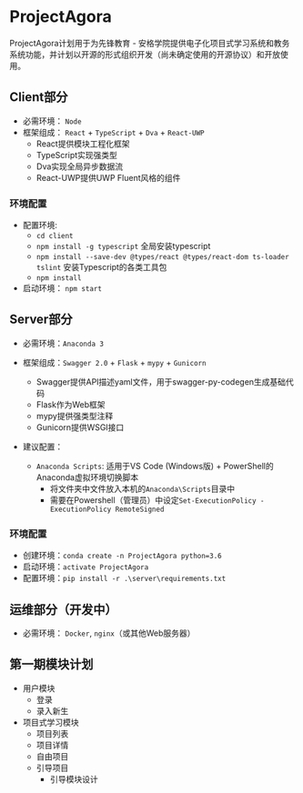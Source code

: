 # ProjectAgora

ProjectAgora计划用于为先锋教育 - 安格学院提供电子化项目式学习系统和教务系统功能，并计划以开源的形式组织开发（尚未确定使用的开源协议）和开放使用。


## Client部分

- 必需环境： `Node`
- 框架组成： `React` + `TypeScript` + `Dva` + `React-UWP`
    - React提供模块工程化框架
    - TypeScript实现强类型
    - Dva实现全局异步数据流
    - React-UWP提供UWP Fluent风格的组件

### 环境配置
- 配置环境: 
    - `cd client` 
    - `npm install -g typescript` 全局安装typescript
    - `npm install --save-dev @types/react @types/react-dom ts-loader tslint` 安装Typescript的各类工具包
    - `npm install`
- 启动环境： `npm start`


## Server部分

- 必需环境：`Anaconda 3`
- 框架组成：`Swagger 2.0` + `Flask` + `mypy` + `Gunicorn`
    - Swagger提供API描述yaml文件，用于swagger-py-codegen生成基础代码
    - Flask作为Web框架
    - mypy提供强类型注释
    - Gunicorn提供WSGI接口

- 建议配置：
    - `Anaconda Scripts`: 适用于VS Code (Windows版) + PowerShell的Anaconda虚拟环境切换脚本
        - 将文件夹中文件放入本机的`Anaconda\Scripts`目录中
        - 需要在Powershell（管理员）中设定`Set-ExecutionPolicy -ExecutionPolicy RemoteSigned`

### 环境配置

- 创建环境：`conda create -n ProjectAgora python=3.6`
- 启动环境：`activate ProjectAgora`
- 配置环境：`pip install -r .\server\requirements.txt`

## 运维部分（开发中）

- 必需环境： `Docker`, `nginx`（或其他Web服务器）


## 第一期模块计划
- 用户模块
    - 登录
    - 录入新生
- 项目式学习模块
    - 项目列表
    - 项目详情
    - 自由项目
    - 引导项目
        - 引导模块设计
